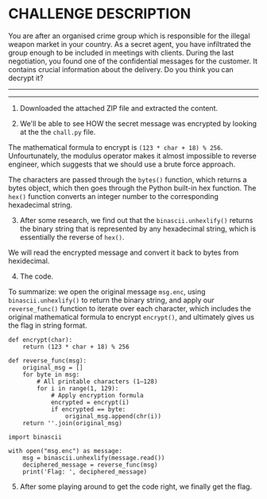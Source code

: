 # CHALLENGE DESCRIPTION

You are after an organised crime group which is responsible for the illegal weapon market in your country. As a secret agent, you have infiltrated the group enough to be included in meetings with clients. During the last negotiation, you found one of the confidential messages for the customer. It contains crucial information about the delivery. Do you think you can decrypt it?

***
***

1. Downloaded the attached ZIP file and extracted the content.

2. We'll be able to see HOW the secret message was encrypted by looking at the the ```chall.py``` file. 

The mathematical formula to encrypt is ```(123 * char + 18) % 256```. Unfourtunately, the modulus operator makes it almost impossible to reverse engineer, which suggests that we should use a brute force approach.

The characters are passed through the ```bytes()``` function, which returns a bytes object, which then goes through the Python built-in hex function. The ```hex()``` function converts an integer number to the corresponding hexadecimal string.

3. After some research, we find out that the ```binascii.unhexlify()``` returns the binary string that is represented by any hexadecimal string, which is essentially the reverse of ```hex()```.

We will read the encrypted message and convert it back to bytes from hexidecimal.

4. The code.

To summarize: we open the original message ```msg.enc```, using ```binascii.unhexlify()``` to return the binary string, and apply our ```reverse_func()``` function to iterate over each character, which includes the original mathematical formula to encrypt ```encrypt()```, and ultimately gives us the flag in string format.

```
def encrypt(char):
    return (123 * char + 18) % 256
```
```
def reverse_func(msg):
    original_msg = []
    for byte in msg:
        # All printable characters (1–128)
        for i in range(1, 129):
            # Apply encryption formula
            encrypted = encrypt(i)
            if encrypted == byte:
                original_msg.append(chr(i))
    return ''.join(original_msg)
```
```
import binascii

with open("msg.enc") as message:
    msg = binascii.unhexlify(message.read())
    deciphered_message = reverse_func(msg)
    print('Flag: ', deciphered_message)
```

5. After some playing around to get the code right, we finally get the flag.